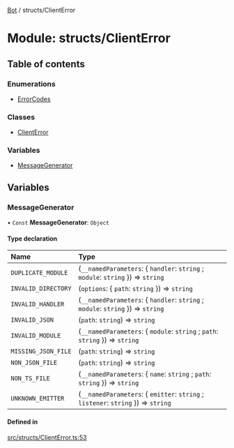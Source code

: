 [Bot](../README.md) / structs/ClientError

# Module: structs/ClientError

## Table of contents

### Enumerations

- [ErrorCodes](../enums/structs_ClientError.ErrorCodes.md)

### Classes

- [ClientError](../classes/structs_ClientError.ClientError.md)

### Variables

- [MessageGenerator](structs_ClientError.md#messagegenerator)

## Variables

### MessageGenerator

• `Const` **MessageGenerator**: `Object`

#### Type declaration

| Name | Type |
| :------ | :------ |
| `DUPLICATE_MODULE` | (`__namedParameters`: { `handler`: `string` ; `module`: `string`  }) => `string` |
| `INVALID_DIRECTORY` | (`options`: { `path`: `string`  }) => `string` |
| `INVALID_HANDLER` | (`__namedParameters`: { `handler`: `string` ; `module`: `string`  }) => `string` |
| `INVALID_JSON` | (`path`: `string`) => `string` |
| `INVALID_MODULE` | (`__namedParameters`: { `module`: `string` ; `path`: `string`  }) => `string` |
| `MISSING_JSON_FILE` | (`path`: `string`) => `string` |
| `NON_JSON_FILE` | (`path`: `string`) => `string` |
| `NON_TS_FILE` | (`__namedParameters`: { `name`: `string` ; `path`: `string`  }) => `string` |
| `UNKNOWN_EMITTER` | (`__namedParameters`: { `emitter`: `string` ; `listener`: `string`  }) => `string` |

#### Defined in

[src/structs/ClientError.ts:53](https://github.com/Norviah/bot/blob/20927fc/src/structs/ClientError.ts#L53)
